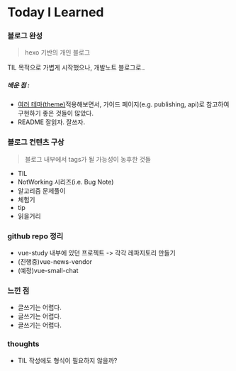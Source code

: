 # Today I Learned

### 블로그 완성
> hexo 기반의 개인 블로그

TIL 목적으로 가볍게 시작했으나, 개발노트 블로그로..
##### 배운 점 :
- [여러 테마(theme)](https://hexo.io/themes/)적용해보면서,
가이드 페이지(e.g. publishing, api)로 참고하여 구현하기 좋은 것들이 많았다.
- README 잘읽자. 잘쓰자.

### 블로그 컨텐츠 구상
>블로그 내부에서 tags가 될 가능성이 농후한 것들

  - TIL
  - NotWorking 시리즈(i.e. Bug Note)
  - 알고리즘 문제풀이
  - 체험기
  - tip
  - 읽을거리
     
### github repo 정리
  - vue-study 내부에 있던 프로젝트 -> 각각 레파지토리 만들기
  - (진행중)vue-news-vendor
  - (예정)vue-small-chat
    
### 느낀 점
  - 글쓰기는 어렵다.
  - 글쓰기는 어렵다.
  - 글쓰기는 어렵다.
  
### thoughts
 - TIL 작성에도 형식이 필요하지 않을까?
 
